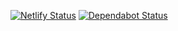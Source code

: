 [![Netlify Status](https://api.netlify.com/api/v1/badges/d4dd5fde-8bd5-4238-8917-4de4946e2ebf/deploy-status)](https://app.netlify.com/sites/cranky-visvesvaraya-337edd/deploys) [![Dependabot Status](https://api.dependabot.com/badges/status?host=github&repo=Stoupe/hangdog-site&identifier=308204361)](https://app.dependabot.com)
